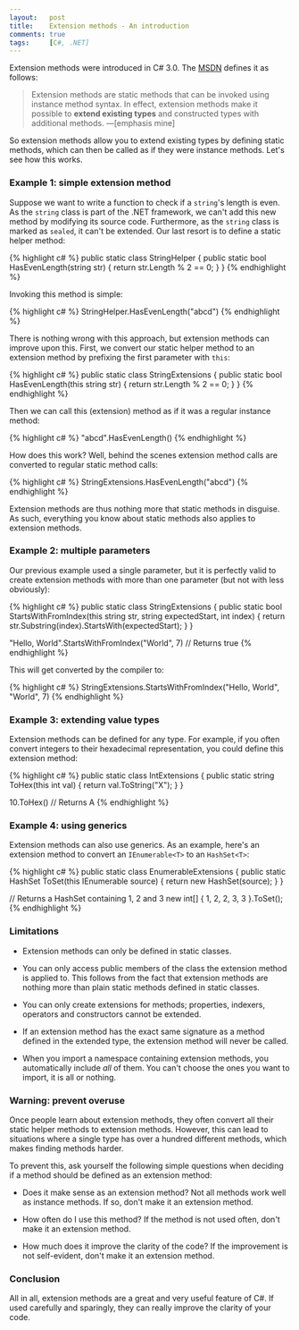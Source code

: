 ```yaml
---
layout:   post
title:    Extension methods - An introduction
comments: true
tags:     [C#, .NET]
---
```


Extension methods were introduced in C# 3.0. The [MSDN](http://msdn.microsoft.com/en-us/library/bb308966.aspx#csharp3.0overview_topic3) defines it as follows:

> Extension methods are static methods that can be invoked using instance method syntax. In effect, extension methods make it possible to **extend existing types** and constructed types with additional methods. —[emphasis mine]

So extension methods allow you to extend existing types by defining static methods, which can then be called as if they were instance methods. Let's see how this works.

### Example 1: simple extension method
Suppose we want to write a function to check if a `string`'s length is even. As the `string` class is part of the .NET framework, we can't add this new method by modifying its source code. Furthermore, as the `string` class is marked as `sealed`, it can't be extended. Our last resort is to define a static helper method:

{% highlight c# %}
public static class StringHelper
{
    public static bool HasEvenLength(string str)
    {
        return str.Length % 2 == 0;
    }
}
{% endhighlight %}

Invoking this method is simple:

{% highlight c# %}
StringHelper.HasEvenLength("abcd")
{% endhighlight %}

There is nothing wrong with this approach, but extension methods can improve upon this. First, we convert our static helper method to an extension method by prefixing the first parameter with `this`:

{% highlight c# %}
public static class StringExtensions
{
    public static bool HasEvenLength(this string str)
    {
        return str.Length % 2 == 0;
    }
}
{% endhighlight %}

Then we can call this (extension) method as if it was a regular instance method:

{% highlight c# %}
"abcd".HasEvenLength()
{% endhighlight %}

How does this work? Well, behind the scenes extension method calls are converted to regular static method calls:

{% highlight c# %}
StringExtensions.HasEvenLength("abcd")
{% endhighlight %}

Extension methods are thus nothing more that static methods in disguise. As such, everything you know about static methods also applies to extension methods. 

### Example 2: multiple parameters
Our previous example used a single parameter, but it is perfectly valid to create extension methods with more than one parameter (but not with less obviously):

{% highlight c# %}
public static class StringExtensions
{
    public static bool StartsWithFromIndex(this string str, string expectedStart, int index)
    {
        return str.Substring(index).StartsWith(expectedStart);
    }
}

"Hello, World".StartsWithFromIndex("World", 7) // Returns true
{% endhighlight %}

This will get converted by the compiler to:

{% highlight c# %}
StringExtensions.StartsWithFromIndex("Hello, World", "World", 7)
{% endhighlight %}

### Example 3: extending value types
Extension methods can be defined for any type. For example, if you often convert integers to their hexadecimal representation, you could define this extension method:

{% highlight c# %}
public static class IntExtensions
{
    public static string ToHex(this int val)
    {
        return val.ToString("X");
    }
} 

10.ToHex() // Returns A
{% endhighlight %}

### Example 4: using generics
Extension methods can also use generics. As an example, here's an extension method to convert an `IEnumerable<T>` to an `HashSet<T>`:

{% highlight c# %}
public static class EnumerableExtensions
{
    public static HashSet<T> ToSet<T>(this IEnumerable<T> source)
    {
        return new HashSet<T>(source);
    }
}

// Returns a HashSet<int> containing 1, 2 and 3
new int[] { 1, 2, 2, 3, 3 }.ToSet(); 
{% endhighlight %}

### Limitations

- Extension methods can only be defined in static classes.

- You can only access public members of the class the extension method is applied to. This follows from the fact that extension methods are nothing more than plain static methods defined in static classes.

- You can only create extensions for methods; properties, indexers, operators and constructors cannot be extended.

- If an extension method has the exact same signature as a method defined in the extended type, the extension method will never be called.

- When you import a namespace containing extension methods, you automatically include *all* of them. You can't choose the ones you want to import, it is all or nothing.

### Warning: prevent overuse

Once people learn about extension methods, they often convert all their static helper methods to extension methods. However, this can lead to situations where a single type has over a hundred different methods, which makes finding methods harder.

To prevent this, ask yourself the following simple questions when deciding if a method should be defined as an extension method:

- Does it make sense as an extension method? Not all methods work well as instance methods. If so, don't make it an extension method. 

- How often do I use this method? If the method is not used often, don't make it an extension method.

- How much does it improve the clarity of the code? If the improvement is not self-evident, don't make it an extension method.

### Conclusion

All in all, extension methods are a great and very useful feature of C#. If used carefully and sparingly, they can really improve the clarity of your code.
